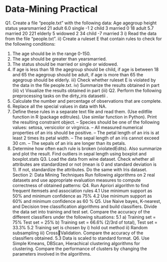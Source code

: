 # Data-Mining Practical
Q1. Create a file “people.txt” with the following data:
Age agegroup height status yearsmarried
21 adult 6.0 single -1
2 child 3 married 0
18 adult 5.7 married 20
221 elderly 5 widowed 2
34 child -7 married 3
i) Read the data from the file “people.txt”.
ii) Create a ruleset E that contain rules to check for the following conditions:
1. The age should be in the range 0-150.
2. The age should be greater than yearsmarried.
3. The status should be married or single or widowed.
4. If age is less than 18 the agegroup should be child, if age is between 18 and 65 the 
agegroup should be adult, if age is more than 65 the agegroup should be elderly.
iii) Check whether ruleset E is violated by the data in the file people.txt.
iv) Summarize the results obtained in part (iii)
v) Visualize the results obtained in part (iii)
Q2. Perform the following preprocessing tasks on the dirty_iris datasetii
. 
1. Calculate the number and percentage of observations that are complete.
2. Replace all the special values in data with NA.
3. Define these rules in a separate text file and read them.
(Use editfile function in R (package editrules). Use similar function in Python). 
Print the resulting constraint object.
– Species should be one of the following values: setosa, versicolor or virginica.
– All measured numerical properties of an iris should be positive.
– The petal length of an iris is at least 2 times its petal width.
– The sepal length of an iris cannot exceed 30 cm.
– The sepals of an iris are longer than its petals.
4. Determine how often each rule is broken (violatedEdits). Also summarize and plot the
result.
Find outliers in sepal length using boxplot and boxplot.stats
Q3. Load the data from wine dataset. Check whether all attributes are standardized or not (mean 
is 0 and standard deviation is 1). If not, standardize the attributes. Do the same with Iris dataset.
Section 2: Data Mining Techniques
Run following algorithms on 2 real datasets and use appropriate evaluation measures to compute 
correctness of obtained patterns:
Q4. Run Apriori algorithm to find frequent itemsets and association rules
4.1 Use minimum support as 50% and minimum confidence as 75%
4.2 Use minimum support as 60% and minimum confidence as 60 % 
Q5. Use Naive bayes, K-nearest, and Decision tree classification algorithms and build classifiers. 
Divide the data set into training and test set. Compare the accuracy of the different classifiers 
under the following situations:
5.1 a) Training set = 75% Test set = 25% 
b) Training set = 66.6% (2/3rd of total), Test set = 33.3%
5.2 Training set is chosen by i) hold out method ii) Random subsampling iii) CrossValidation. Compare the accuracy of the classifiers obtained.
5.3 Data is scaled to standard format.
Q6. Use Simple Kmeans, DBScan, Hierachical clustering algorithms for clustering. Compare 
the performance of clusters by changing the parameters involved in the algorithms.
